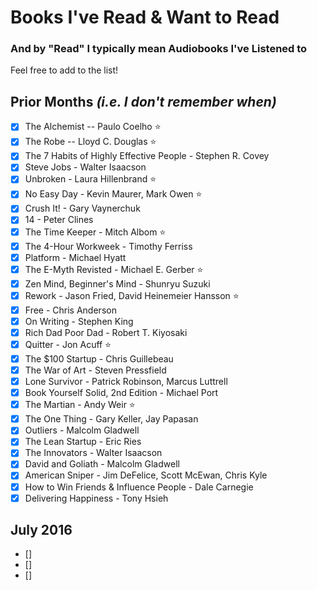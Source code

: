 # Books I've Read &amp; Want to Read
### And by "Read" I typically mean Audiobooks I've Listened to

Feel free to add to the list!

## Prior Months _(i.e. I don't remember when)_

- [x] The Alchemist -- Paulo Coelho ⭐
- [x] The Robe -- Lloyd C. Douglas ⭐️
- [x] The 7 Habits of Highly Effective People - Stephen R. Covey
- [x] Steve Jobs - Walter Isaacson
- [x] Unbroken - Laura Hillenbrand ⭐
- [x] No Easy Day - Kevin Maurer, Mark Owen ⭐
- [x] Crush It! - Gary Vaynerchuk
- [x] 14 - Peter Clines
- [x] The Time Keeper - Mitch Albom ⭐
- [x] The 4-Hour Workweek - Timothy Ferriss
- [x] Platform - Michael Hyatt
- [x] The E-Myth Revisted - Michael E. Gerber ⭐
- [x] Zen Mind, Beginner's Mind - Shunryu Suzuki
- [x] Rework - Jason Fried, David Heinemeier Hansson ⭐
- [x] Free - Chris Anderson
- [x] On Writing - Stephen King
- [x] Rich Dad Poor Dad - Robert T. Kiyosaki
- [x] Quitter - Jon Acuff ⭐
- [x] The $100 Startup - Chris Guillebeau
- [x] The War of Art - Steven Pressfield
- [x] Lone Survivor - Patrick Robinson, Marcus Luttrell
- [x] Book Yourself Solid, 2nd Edition - Michael Port
- [x] The Martian - Andy Weir ⭐
- [x] The One Thing - Gary Keller, Jay Papasan
- [x] Outliers - Malcolm Gladwell
- [x] The Lean Startup - Eric Ries
- [x] The Innovators - Walter Isaacson
- [x] David and Goliath - Malcolm Gladwell
- [x] American Sniper - Jim DeFelice, Scott McEwan, Chris Kyle
- [x] How to Win Friends &amp; Influence People - Dale Carnegie
- [x] Delivering Happiness - Tony Hsieh 

## July 2016
- [] 
- [] 
- [] 
